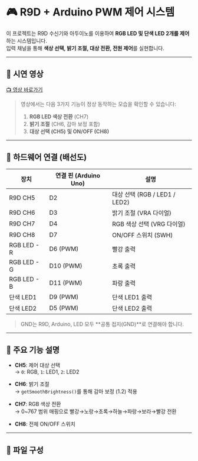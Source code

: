 # 🎮 R9D + Arduino PWM 제어 시스템

이 프로젝트는 R9D 수신기와 아두이노를 이용하여 **RGB LED 및 단색 LED 2개를 제어**하는 시스템입니다.  
입력 채널을 통해 **색상 선택, 밝기 조절, 대상 전환, 전원 제어**를 실현합니다.

---

## 🎥 시연 영상

[📺 영상 바로가기](https://youtu.be/여기에_실제_영상_URL_붙여넣기)

> 영상에서는 다음 3가지 기능이 정상 동작하는 모습을 확인할 수 있습니다:
> 1. **RGB LED 색상 전환** (CH7)
> 2. **밝기 조절** (CH6, 감마 보정 포함)
> 3. **대상 선택 (CH5) 및 ON/OFF (CH8)**

---

## 🔌 하드웨어 연결 (배선도)

| 장치        | 연결 핀 (Arduino Uno) | 설명 |
|-------------|------------------------|------|
| R9D CH5     | D2                     | 대상 선택 (RGB / LED1 / LED2) |
| R9D CH6     | D3                     | 밝기 조절 (VRA 다이얼) |
| R9D CH7     | D4                     | RGB 색상 선택 (VRG 다이얼) |
| R9D CH8     | D7                     | ON/OFF 스위치 (SWH) |
| RGB LED - R | D6 (PWM)               | 빨강 출력 |
| RGB LED - G | D10 (PWM)              | 초록 출력 |
| RGB LED - B | D11 (PWM)              | 파랑 출력 |
| 단색 LED1   | D9 (PWM)               | 단색 LED1 출력 |
| 단색 LED2   | D5 (PWM)               | 단색 LED2 출력 |

> GND는 R9D, Arduino, LED 모두 **공통 접지(GND)**로 연결해야 합니다.

---

## 🧠 주요 기능 설명

- **CH5**: 제어 대상 선택  
  → `0`: RGB, `1`: LED1, `2`: LED2

- **CH6**: 밝기 조절  
  → `getSmoothBrightness()`를 통해 감마 보정 (1.2) 적용

- **CH7**: RGB 색상 전환  
  → 0~767 범위 매핑으로 빨강→노랑→초록→하늘→파랑→보라→빨강 전환

- **CH8**: 전체 ON/OFF 스위치

---

## 📁 파일 구성

